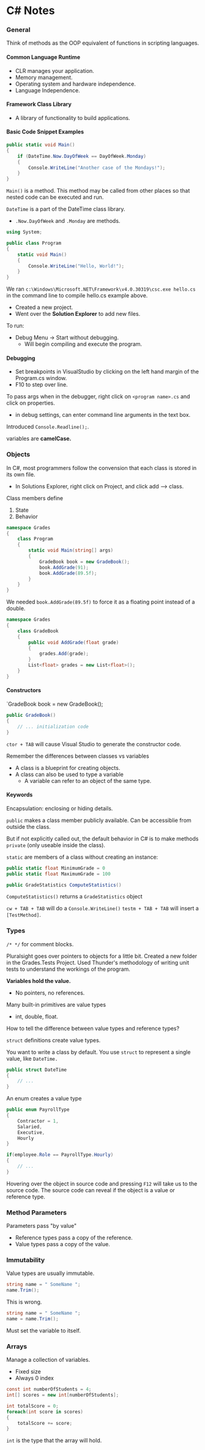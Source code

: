 # C# Notes

### General

Think of methods as the OOP equivalent of functions in scripting languages.

#### Common Language Runtime 
* CLR manages your application.
* Memory management.
* Operating system and hardware independence.
* Language Independence.

#### Framework Class Library
* A library of functionality to build applications.

#### Basic Code Snippet Examples
```csharp
public static void Main()
{
    if (DateTime.Now.DayOfWeek == DayOfWeek.Monday)
    {
        Console.WriteLine("Another case of the Mondays!");
    }
}
```
`Main()` is a method. This method may be called from other places so that 
nested code can be executed and run. 

`DateTime` is a part of the DateTime class library.
* `.Now.DayOfWeek` and `.Monday` are methods.

```csharp
using System;

public class Program
{
    static void Main()
    {
        Console.WriteLine("Hello, World!");
    }
}
```
We ran 
`c:\Windows\Microsoft.NET\Framework\v4.0.30319\csc.exe hello.cs` in the command 
line to compile hello.cs example above.

* Created a new project.
* Went over the <b>Solution Explorer</b> to add new files.

To run:
* Debug Menu -> Start without debugging. 
    * Will begin compiling and execute the program.

#### Debugging
* Set breakpoints in VisualStudio by clicking on the left hand margin of the Program.cs window.
* F10 to step over line.

To pass args when in the debugger, right click on `<program name>.cs` and click
on properties.
* in debug settings, can enter command line arguments in the text box. 

Introduced `Console.Readline();`.

variables are <b>camelCase.</b>

### Objects

In C#, most programmers follow the convension that each class is stored in its 
own file. 

* In Solutions Explorer, right click on Project, and click add --> class.

Class members define
1. State
2. Behavior

```csharp
namespace Grades
{
    class Program
    {
        static void Main(string[] args)
        {
            GradeBook book = new GradeBook();
            book.AddGrade(91);
            book.AddGrade(89.5f);
        }
    }
}
```

We needed `book.AddGrade(89.5f)` to force it as a floating point instead of a 
double.

```csharp
namespace Grades
{
    class GradeBook
    {
        public void AddGrade(float grade)
        {
            grades.Add(grade);
        }
        List<float> grades = new List<float>();
    }
}
```

#### Constructors
`GradeBook book = new GradeBook();

```csharp
public GradeBook()
{
    // ... initialization code
}
```
`ctor + TAB` will cause Visual Studio to generate the constructor code.

Remember the differences between classes vs variables
* A class is a blueprint for creating objects.
* A class can also be used to type a variable
    * A variable can refer to an object of the same type.

#### Keywords

Encapsulation: enclosing or hiding details.

`public` makes a class member publicly available. Can be accessiblie from 
outside the class.

But if not explicitly called out, the default behavior in C# is to make methods
 `private` (only useable inside the class).

`static` are members of a class without creating an instance:
```csharp
public static float MinimumGrade = 0
public static float MaximumGrade = 100
```

```csharp
public GradeStatistics ComputeStatistics()
```
`ComputeStatistics()` returns a `GradeStatistics` object

`cw + TAB + TAB` will do a `Console.WriteLine()`
`testm + TAB + TAB` will insert a `[TestMethod]`.

### Types
`/* */` for comment blocks.

Pluralsight goes over pointers to objects for a little bit. Created a new folder in the Grades.Tests Project. Used Thunder's methodology of writing unit tests to understand the workings of the program. 

<b>Variables hold the value.</b>
* No pointers, no references.

Many built-in primitives are value types
* int, double, float.

How to tell the difference between value types and reference types?

`struct` definitions create value types.

You want to write a class by default. You use `struct` to represent a single value, like `DateTime.`

```csharp
public struct DateTime
{
    // ...
}
```
An enum creates a value type

```csharp
public enum PayrollType
{
    Contractor = 1,
    Salaried, 
    Executive,
    Hourly
}

if(employee.Role == PayrollType.Hourly) 
{
    // ...
}
```

Hovering over the object in source code and pressing `F12` will take us to the source code. The source code can reveal if the object is a value or reference type.

### Method Parameters

Parameters pass "by value"
* Reference types pass a copy of the reference.
* Value types pass a copy of the value. 

### Immutability

Value types are usually immutable. 

```csharp
string name = " SomeName ";
name.Trim();
```
This is wrong. 

```csharp
string name = " SomeName ";
name = name.Trim();
```
Must set the variable to itself.

### Arrays
Manage a collection of variables. 
* Fixed size
* Always 0 index

```csharp
const int numberOfStudents = 4;
int[] scores = new int[numberOfStudents];

int totalScore = 0;
foreach(int score in scores)
{
    totalScore += score;
}
```

`int` is the type that the array will hold.